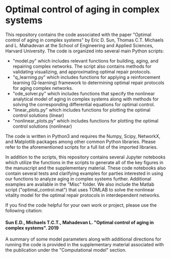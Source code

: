 # Optimal control of aging in complex systems

This repository contains the code associated with the paper "Optimal control of aging in complex systems" by Eric D. Sun, Thomas C.T. Michaels and L. Mahadevan at the School of Engineering and Applied Sciences, Harvard University. The code is organized into several main Python scripts:
- "model.py" which includes relevant functions for building, aging, and repairing complex networks. The script also contains methods for validating visualizing, and approximating optimal repair protocols.
- "q_learning.py" which includes functions for applying a reinforcement learning (Q-learning) framework to determining optimal repair protocols for aging complex networks.
- "ode_solver.py" which includes functions that specify the nonlinear analytical model of aging in complex systems along with methods for solving the corresponding differential equations for optimal control.
- "linear_plots.py" which includes functions for plotting the optimal control solutions (linear)
- "nonlinear_plots.py" which includes functions for plotting the optimal control solutions (nonlinear)

The code is written in Python3 and requires the Numpy, Scipy, NetworkX, and Matplotlib packages among other common Python libraries. Please refer to the aforementioned scripts for a full list of the imported libraries.

In addition to the scripts, this repository contains several Jupyter notebooks which utilize the functions in the scripts to generate all of the key figures in the manuscript and the supplementary material. These code notebooks also contain several tests and clarifying examples for parties interested in using our functions to analyze aging in complex systems further. Additional examples are available in the "Misc" folder. We also include the Matlab script ("optimal_control.mat") that uses TOMLAB to solve the nonlinear vitality model for the optimal repair protocols in interdependent networks.

If you find the code helpful for your own work or project, please use the following citation:

#### Sun E.D., Michaels T.C.T., Mahadevan L. "Optimal control of aging in complex systems". 2019

A summary of some model parameters along with additional directions for running the code is provided in the supplementary material associated with the publication under the "Computational model" section.
